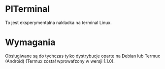# PlTerminal
To jest eksperymentalna nakładka na terminal Linux.
# Wymagania
Obsługiwane są do tychczas tylko dystrybucje oparte na Debian lub Termux (Android) (Termux został wprowafzony w wersji 1.1.0).

